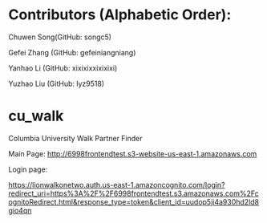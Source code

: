 # Contributors (Alphabetic Order): 
  Chuwen Song(GitHub: songc5)
  
  Gefei Zhang (GitHub: gefeiniangniang) 
  
  Yanhao Li (GitHub: xixixixxixixixi)
  
  Yuzhao Liu (GitHub: lyz9518)


# cu_walk
Columbia University Walk Partner Finder

Main Page:
http://6998frontendtest.s3-website-us-east-1.amazonaws.com

Login page: 

https://lionwalkonetwo.auth.us-east-1.amazoncognito.com/login?redirect_uri=https%3A%2F%2F6998frontendtest.s3.amazonaws.com%2FcognitoRedirect.html&response_type=token&client_id=uudop5ji4a930hd2ld8gio4qn

